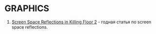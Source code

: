 # GRAPHICS

1. [Screen Space Reflections in Killing Floor 2](https://sakibsaikia.github.io/2016/12/26/Screen-Space-Reflection-in-Killing-Floor-2.html) - годная статья по screen space reflections.
